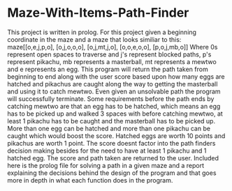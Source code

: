 # Maze-With-Items-Path-Finder
This project is written in prolog. For this project given a beginning coordinate in the maze and a maze that looks similiar to this:  
maze[[o,e,j,p,o],
    [o,j,o,o,o],
    [o,j,mt,j,o],
    [o,o,e,o,o],
    [p,o,j,mb,o]]
Where 0s represent open spaces to traverse and j's represent blocked paths, p's represent pikachu, mb represents a masterball, mt represents a mewtwo and e represents an egg. This program will return the path taken from beginning to end along with the user score based upon how many eggs are hatched and pikachus are caught along the way to getting the masterball and using it to catch mewtwo. Even given an unsolvable path the program will successfully terminate. Some requirements before the path ends by catching mewtwo are that an egg has to be hatched, which means an egg has to be picked up and walked 3 spaces with before catching mewtwo, at least 1 pikachu has to be caught and the masterball has to be picked up. More than one egg can be hatched and more than one pikachu can be caught which would boost the score. Hatched eggs are worth 10 points and pikachus are worth 1 point. The score doesnt factor into the path finders decision making besides for the need to have at least 1 pikachu and 1 hatched egg. The score and path taken are returned to the user.
Included here is the prolog file for solving a path in a given maze and a report explaining the decisions behind the design of the program and that goes more in depth in what each function does in the program.
